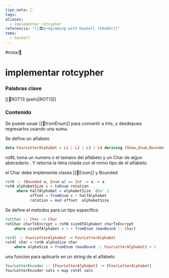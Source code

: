 ```yaml
---
tipo_nota: 📑
tags: 
aliases:
  - implementar rotcypher
referencia: "[[🏛️programing with haskell (54dd4)]]"
tema:
  - haskell
---
```


#nota/📑


# implementar rotcypher

### Palabras clave

[[📑ROT13 (pwh)|ROT13]]


### Contenido

Se puede usuar [[🔌fromEnum]] para convertir a Ints, y desdepues regresarlos usando una suma. 

Se define un alfabeto 

```haskell
data FourLetterAlphabet = L1 | L2 | L3 | L4 deriving (Show,Enum,Bounded)
```

rotN, toma un numero $n$  el tamano del alfabeto y un Char de algun abecedario . Y retorna  la letra rotada con el mimo tipo de el alfabeto. 

el Char debe implemente clases [[🔌Enum]] y Bounded

```haskell
rotN :: (Bounded a, Enum a) => Int -> a -> a
rotN alphabetSize c = toEnum rotation
     where halfAlphabet = alphabetSize `div` 2
           offset = fromEnum c + halfAlphabet
           rotation = mod offset  alphabetSize

```

Se define el metodos para un tipo especifico
```haskell
rotChar :: Char -> Char
rotChar charToEncrypt = rotN sizeOfAlphabet charToEncrypt
	where sizeOfAlphabet = 1 + fromEnum (maxBound :: Char)
```

```haskell
rot4l :: FourLetterAlphabet -> FourLetterAlphabet
rot4l char = rotN alphaSize char
    where alphaSize = fromEnum (maxBound :: FourLetterAlphabet) + 1
```



una funcion para aplicarlo en un string de el alfabeto  
```haskell
fourLetterEncoder :: [FourLetterAlphabet] -> [FourLetterAlphabet]
fourLetterEncoder vals = map rot4l vals
```